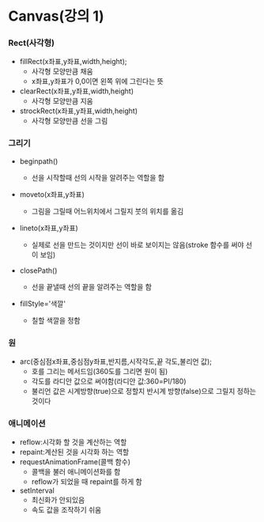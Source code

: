 # Canvas(강의 1)

### Rect(사각형)

- fillRect(x좌표,y좌표,width,height);
  - 사각형 모양만큼 채움
  - x좌표,y좌표가 0,0이면 왼쪽 위에 그린다는 뜻
- clearRect(x좌표,y좌표,width,height)
  - 사각형 모양만큼 지움
- strockRect(x좌표,y좌표,width,height)
  - 사각형 모양만큼 선을 그림

### 그리기

- beginpath()
  - 선을 시작할때 선의 시작을 알려주는 역할을 함
- moveto(x좌표,y좌표)
  - 그림을 그릴때 어느위치에서 그릴지 붓의 위치를 옮김
- lineto(x좌표,y좌표)
  - 실제로 선을 만드는 것이지만 선이 바로 보이지는 않음(stroke 함수를 써야 선이 보임)
- closePath()
  - 선을 끝낼때 선의 끝을 알려주는 역할을 함

- fillStyle='색깔'
  - 칠할 색깔을 정함

### 원

- arc(중심점x좌표,중심점y좌표,반지름,시작각도,끝 각도,불리언 값);
  - 호를 그리는 메서드임(360도를 그리면 원이 됨)
  - 각도를 라디안 값으로 써야함(라디안 값:360=PI/180)
  - 불리언 값은 시계방향(true)으로 정할지 반시계 방향(false)으로 그릴지 정하는 것이다 

### 애니메이션

- reflow:시각화 할 것을 계산하는 역할
- repaint:계산된 것을 시각화 하는 역할
- requestAnimationFrame(콜백 함수)
  - 콜백을 불러 애니메이션화를 함
  - reflow가 되었을 때 repaint를 하게 함
- setInterval
  - 최신화가 안되있음
  - 속도 값을 조작하기 쉬움
